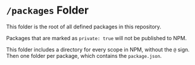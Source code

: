 # `/packages` Folder

This folder is the root of all defined packages in this repository.

Packages that are marked as `private: true` will not be published to NPM.

This folder includes a directory for every scope in NPM, without the `@` sign. Then one folder
per package, which contains the `package.json`.
